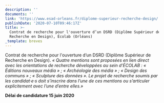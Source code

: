 ```yaml
---
description: ''
documents: ''
link: 'https://www.esad-orleans.fr/diplome-superieur-recherche-design/'
publishDate: '2020-07-10T09:46:17Z'
title: >-
  Contrat de recherche pour l'ouverture d’un DSRD (Diplôme Supérieur de
  Recherche en Design), Écolab (Orléans)
_template: breves
---
```


Contrat de recherche pour l'ouverture d’un DSRD (Diplôme Supérieur de Recherche en Design). _« Quatre mentions sont proposées en lien direct avec les orientations de recherche développées au sein d’ÉCOLAB : « Éditions nouveaux média » ; « Archéologie des média » ; « Design des communs » ; « Sculpture des données ». Le projet de recherche soumis par les candidat·e·s doit s’inscrire dans l’une de ces mentions ou s’articuler explicitement avec l’une d’entre elles.»_ 

  
**Délai de candidature 15 juin 2020**
